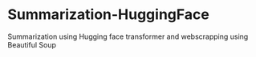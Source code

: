# Summarization-HuggingFace
Summarization using Hugging face transformer and webscrapping using Beautiful Soup
